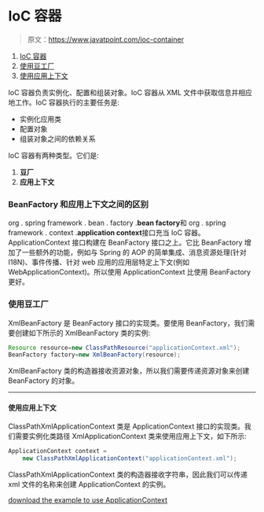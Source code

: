 # IoC 容器

> 原文：<https://www.javatpoint.com/ioc-container>

1.  [IoC 容器](#)
2.  [使用豆工厂](#)
3.  [使用应用上下文](#)

IoC 容器负责实例化、配置和组装对象。IoC 容器从 XML 文件中获取信息并相应地工作。IoC 容器执行的主要任务是:

*   实例化应用类
*   配置对象
*   组装对象之间的依赖关系

IoC 容器有两种类型。它们是:

1.  **豆厂**
2.  **应用上下文**

### BeanFactory 和应用上下文之间的区别

org . spring framework . bean . factory .**bean factory**和 org . spring framework . context .**application context**接口充当 IoC 容器。ApplicationContext 接口构建在 BeanFactory 接口之上。它比 BeanFactory 增加了一些额外的功能，例如与 Spring 的 AOP 的简单集成、消息资源处理(针对 I18N)、事件传播、针对 web 应用的应用层特定上下文(例如 WebApplicationContext)。所以使用 ApplicationContext 比使用 BeanFactory 更好。

### 使用豆工厂

XmlBeanFactory 是 BeanFactory 接口的实现类。要使用 BeanFactory，我们需要创建如下所示的 XmlBeanFactory 类的实例:

```java
Resource resource=new ClassPathResource("applicationContext.xml");
BeanFactory factory=new XmlBeanFactory(resource);

```

XmlBeanFactory 类的构造器接收资源对象，所以我们需要传递资源对象来创建 BeanFactory 的对象。

* * *

#### 使用应用上下文

ClassPathXmlApplicationContext 类是 ApplicationContext 接口的实现类。我们需要实例化类路径 XmlApplicationContext 类来使用应用上下文，如下所示:

```java
ApplicationContext context = 
	new ClassPathXmlApplicationContext("applicationContext.xml");

```

ClassPathXmlApplicationContext 类的构造器接收字符串，因此我们可以传递 xml 文件的名称来创建 ApplicationContext 的实例。

[download the example to use ApplicationContext](https://static.javatpoint.com/src/sp/fsp2.zip)